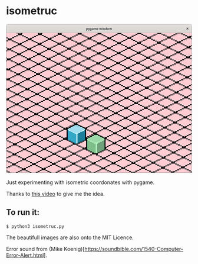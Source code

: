 # isometruc
![isometruc](isometruc.png)

Just experimenting with isometric coordonates with pygame.

Thanks to [this video](https://www.youtube.com/watch?v=04oQ2jOUjkU) to give me the idea.

## To run it:

```console
$ python3 isometruc.py
```

The beautifull images are also onto the MIT Licence.

Error sound from (Mike Koenig)[https://soundbible.com/1540-Computer-Error-Alert.html].
